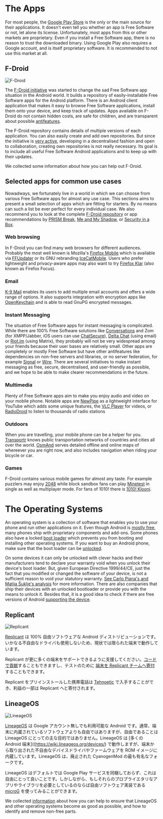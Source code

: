 <!-- TITLE: Liberate Your Device! -->
<!-- SUBTITLE: Even though Android is mostly Free Software, devices usually come with proprietary software and services that prevent people from using them in an independent and autonomous way. Liberate your Android device: learn how to regain control of your data, with a free operating system and free apps! -->


# The Apps

For most people, the [Google Play Store](https://play.google.com/) is the only or the main source for their applications. It doesn't even tell you whether an app is Free Software or not, let alone its license. Unfortunately, most apps from this or other markets are proprietary. Even if you install a Free Software app, there is no reason to trust the downloaded binary. Using Google Play also requires a Google account, and is itself proprietary software. It is recommended to not use this market at all.

## F-Droid

![F-Droid](https://fsfe.org/campaigns/android/f-droid.png)

The [F-Droid initiative](https://f-droid.org/) was started to change the sad Free Software app situation in the Android world. It builds a repository of easily-installable Free Software apps for the Android platform. There is an Android client application that makes it easy to browse Free Software applications, install them onto your device, and keep track of updates. Apps available on F-Droid do not contain hidden costs, are safe for children, and are transparent about possible [antifeatures](https://f-droid.org/wiki/page/AntiFeatures).

The F-Droid repository contains details of multiple versions of each application. You can also easily create and add own repositories. But since the initiative is [very active](https://gitlab.com/fdroid/), developing in a decentralised fashion and open to collaboration, creating own repositories is not really necessary. Its goal is to include all useful Free Software Android applications and to keep up with their updates.

We collected some information about how you can help out F-Droid.

## Selected apps for common use cases

Nowadways, we fortunately live in a world in which we can choose from various Free Software apps for almost any use case. This sections aims to present a small selection of apps which are fitting for starters. By no means can such a list be ever perfect for every individual case. We also recommend you to look at the complete [F-Droid repository](https://f-droid.org/packages/) or app recommendations by [PRISM Break](https://prism-break.org/), [Me and My Shadow](https://myshadow.org/), or [Security in a Box](https://securityinabox.org/).

### Web browsing

In F-Droid you can find many web browsers for different audiences. Probably the most well known is Mozilla's [Firefox Mobile](https://www.mozilla.org/firefox/mobile/) which is available via [FFUpdater](https://f-droid.org/packages/de.marmaro.krt.ffupdater/) or its GNU rebranding [IceCatMobile](https://f-droid.org/packages/org.gnu.icecat/). Users who prefer lightweight and privacy-aware apps may also want to try [Firefox Klar](https://f-droid.org/packages/org.mozilla.klar/) (also known as Firefox Focus).

### Email

[K-9 Mail](https://f-droid.org/packages/com.fsck.k9/) enables its users to add multiple email accounts and offers a wide range of options. It also supports integration with encryption apps like [OpenKeychain](https://www.f-droid.org/packages/org.sufficientlysecure.keychain/) and is able to read GnuPG encrypted messages.

### Instant Messaging

The situation of Free Software apps for instant messaging is complicated. While there are 100% Free Software solutions like [Conversations](https://f-droid.org/packages/eu.siacs.conversations/) and Zom (for XMPP/Jabber, iOS users can use [ChatSecure](https://chatsecure.org/)), [Delta Chat](https://f-droid.org/packages/com.b44t.messenger/) (using email) or [Riot.im](https://f-droid.org/packages/im.vector.alpha/) (using Matrix), they probably will not be very widespread among your friends because their user bases are relatively small. Other apps are completely or mostly Free Software but have other antifeatures like dependencies on non-free servers and libraries, or no server federation, for example [Signal](https://signal.org/) or [Wire](https://wire.com/). There are several initiatives to make instant messaging as free, secure, decentralised, and user-friendly as possible, and we hope to be able to make clearer recommendations in the future.

### Multimedia

Plenty of Free Software apps aim to make you enjoy audio and video on your mobile phone. Notable apps are [NewPipe](https://f-droid.org/packages/org.schabi.newpipe/) as a lightweight interface for YouTube which adds some unique features, the [VLC Player](https://www.videolan.org/vlc/download-android.html) for videos, or [RadioDroid](https://f-droid.org/packages/net.programmierecke.radiodroid2/) to listen to thousands of radio stations

### Outdoors

When you are travelling, your mobile phone can be a helper for you. [Transportr](https://f-droid.org/packages/de.grobox.liberario/) knows public transportation networks of countries and cities all over the world. [OsmAnd](https://f-droid.org/packages/net.osmand.plus/) serves detailed offline and online maps of whereever you are right now, and also includes navigation when riding your bicycle or car.

### Games

F-Droid contains various mobile games for almost any taste. For example puzzlers may enjoy [2048](https://f-droid.org/packages/com.uberspot.a2048/) while block sandbox fans can play [Minetest](https://f-droid.org/packages/net.minetest.minetest/) in single as well as multiplayer mode. For fans of 1010! there is [1010! Klooni](https://www.f-droid.org/packages/io.github.lonamiwebs.klooni/).

# The Operating Systems

An operating system is a collection of software that enables you to use your phone and run other applications on it. Even though Android is [mostly free](http://www.gnu.org/philosophy/android-and-users-freedom.html), many phones ship with proprietary components and add-ons. Some phones also have a locked [boot loader](https://en.wikipedia.org/wiki/Booting) which prevents you from booting and installing other operating systems. If you want to buy an Android phone, make sure that the boot loader can be [unlocked](https://wiki.lineageos.org/devices/).

On some devices it can only be unlocked with clever hacks and their manufacturers tend to declare your warranty void when you unlock their device's boot loader. But, given European Directive 1999/44/CE, just the fact that you modified or changed the software of your device, is not a sufficient reason to void your statutory warranty. [See Carlo Piana's and Matija Šuklje's analysis](http://fsfe.org/freesoftware/legal/flashingdevices.en.html) for more information. There are also companies that ship their devices with an unlocked bootloader or provide you with the means to unlock it. Besides that, it is a good idea to check if there are free versions of Android [supporting the device](https://wiki.lineageos.org/devices/).

## Replicant

![Replicant](https://fsfe.org/campaigns/android/replicant.png)

[Replicant](https://www.replicant.us/) は 100% 自由ソフトウェアな Android ディストリビューションです。いかなる不自由なドライバも使用しないため、現状では限られた端末で動作しています。

Replicant が更に多くの端末をサポートできるように支援してください。[コードで貢献](http://redmine.replicant.us/projects/replicant/issues)することもできますし、テストのために [端末を Replicant チームへ寄付](https://www.fsf.org/blogs/community/donate-to-replicant-and-support-free-software-on-mobile-devices)することもできます。

Replicant をプリインストールした携帯電話は [Tehnoetic](https://tehnoetic.com/index.php?route=product/category&path=59) で入手することができ、利益の一部は Replicant へと寄付されます。

## LineageOS

![LineageOS](https://fsfe.org/campaigns/android/lineageos.png)

[LineageOS](https://lineageos.org/) は Google アカウント無しでも利用可能な Android です。通常、端末に内蔵されているソフトウェアよりも自由ではありますが、自由であることは LineageOS にとっての主な目的ではありません。LineageOS は [多くの Android 端末]((https://wiki.lineageos.org/devices/) で動作しますが、端末から取り出された不自由なデバイスドライバやファームウェアを ROM イメージに内蔵しています。LineageOS は、廃止された CyanogenMod の最も有名なフォークです。

LineageOS はデフォルトでは Google Play サービスを同梱しておらず、これは自由にとって良いことです。しかしながら、もしそれらのプロプライエタリなアプリやライブラリを必要としているのならば自由ソフトウェア実装である [microG](https://microg.org/) を使ってみることができます。

We collected [information](https://fsfe.org/campaigns/android/help.html#OS) about how you can help to ensure that LineageOS and other operating systems become as good as possible, and how to identify and remove non-free parts.